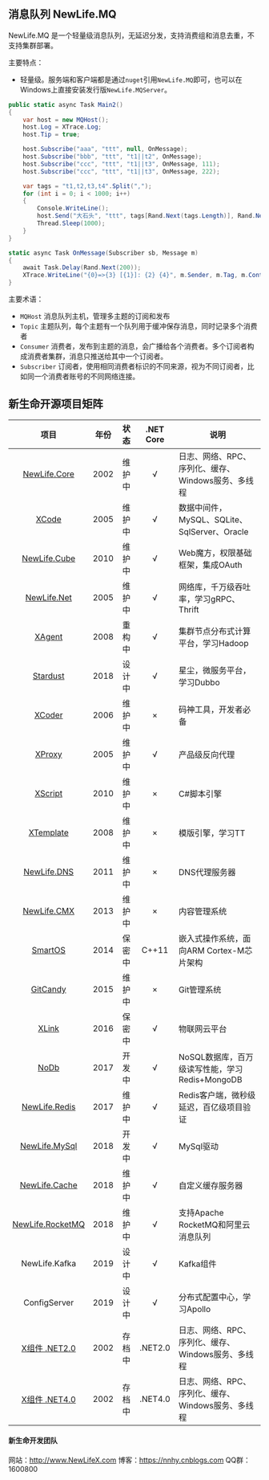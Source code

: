 ## 消息队列 NewLife.MQ
NewLife.MQ 是一个轻量级消息队列，无延迟分发，支持消费组和消息去重，不支持集群部署。  

主要特点：  
+ 轻量级。服务端和客户端都是通过`nuget`引用`NewLife.MQ`即可，也可以在Windows上直接安装发行版`NewLife.MQServer`。  

```csharp
public static async Task Main2()
{
    var host = new MQHost();
    host.Log = XTrace.Log;
    host.Tip = true;

    host.Subscribe("aaa", "ttt", null, OnMessage);
    host.Subscribe("bbb", "ttt", "t1||t2", OnMessage);
    host.Subscribe("ccc", "ttt", "t1||t3", OnMessage, 111);
    host.Subscribe("ccc", "ttt", "t1||t3", OnMessage, 222);

    var tags = "t1,t2,t3,t4".Split(",");
    for (int i = 0; i < 1000; i++)
    {
        Console.WriteLine();
        host.Send("大石头", "ttt", tags[Rand.Next(tags.Length)], Rand.NextString(16));
        Thread.Sleep(1000);
    }
}

static async Task OnMessage(Subscriber sb, Message m)
{
    await Task.Delay(Rand.Next(200));
    XTrace.WriteLine("{0}=>{3} [{1}]: {2} {4}", m.Sender, m.Tag, m.Content, sb.Host.User, sb.User);
}
```

主要术语：
+ `MQHost` 消息队列主机，管理多主题的订阅和发布  
+ `Topic` 主题队列，每个主题有一个队列用于缓冲保存消息，同时记录多个消费者  
+ `Consumer` 消费者，发布到主题的消息，会广播给各个消费者。多个订阅者构成消费者集群，消息只推送给其中一个订阅者。  
+ `Subscriber` 订阅者，使用相同消费者标识的不同来源，视为不同订阅者，比如同一个消费者账号的不同网络连接。  
## 新生命开源项目矩阵

| 项目 | 年份 | 状态 | .NET Core | 说明 |
| :------: | :------: | :------: | :------: | ------ |
| [NewLife.Core](https://github.com/NewLifeX/X) | 2002 | 维护中 | √ | 日志、网络、RPC、序列化、缓存、Windows服务、多线程 |
| [XCode](https://github.com/NewLifeX/X) | 2005 | 维护中 | √ | 数据中间件，MySQL、SQLite、SqlServer、Oracle |
| [NewLife.Cube](https://github.com/NewLifeX/NewLife.Cube) | 2010 | 维护中 | √ | Web魔方，权限基础框架，集成OAuth |
| [NewLife.Net](https://github.com/NewLifeX/NewLife.Net) | 2005 | 维护中 | √ | 网络库，千万级吞吐率，学习gRPC、Thrift |
| [XAgent](https://github.com/NewLifeX/XAgent) | 2008 | 重构中 | √ | 集群节点分布式计算平台，学习Hadoop |
| [Stardust](https://github.com/NewLifeX/Stardust) | 2018 | 设计中 | √ | 星尘，微服务平台，学习Dubbo |
| [XCoder](https://github.com/NewLifeX/XCoder) | 2006 | 维护中 | × | 码神工具，开发者必备 |
| [XProxy](https://github.com/NewLifeX/XProxy) | 2005 | 维护中 | √ | 产品级反向代理 |
| [XScript](https://github.com/NewLifeX/XScript) | 2010 | 维护中 | × | C#脚本引擎 |
| [XTemplate](https://github.com/NewLifeX/XTemplate) | 2008 | 维护中 | × | 模版引擎，学习TT |
| [NewLife.DNS](https://github.com/NewLifeX/NewLife.DNS) | 2011 | 维护中 | × | DNS代理服务器 |
| [NewLife.CMX](https://github.com/NewLifeX/NewLife.CMX) | 2013 | 维护中 | × | 内容管理系统 |
| [SmartOS](https://github.com/NewLifeX/SmartOS) | 2014 | 保密中 | C++11 | 嵌入式操作系统，面向ARM Cortex-M芯片架构 |
| [GitCandy](https://github.com/NewLifeX/GitCandy) | 2015 | 维护中 | × | Git管理系统 |
| [XLink](https://github.com/NewLifeX/XLink) | 2016 | 保密中 | √ | 物联网云平台 |
| [NoDb](https://github.com/NewLifeX/NoDb) | 2017 | 开发中 | √ | NoSQL数据库，百万级读写性能，学习Redis+MongoDB |
| [NewLife.Redis](https://github.com/NewLifeX/NewLife.Redis) | 2017 | 维护中 | √ | Redis客户端，微秒级延迟，百亿级项目验证 |
| [NewLife.MySql](https://github.com/NewLifeX/NewLife.MySql) | 2018 | 开发中 | √ | MySql驱动 |
| [NewLife.Cache](https://github.com/NewLifeX/NewLife.Cache) | 2018 | 维护中 | √ | 自定义缓存服务器 |
| [NewLife.RocketMQ](https://github.com/NewLifeX/NewLife.RocketMQ) | 2018 | 维护中 | √ | 支持Apache RocketMQ和阿里云消息队列 |
| NewLife.Kafka | 2019 | 设计中 | √ | Kafka组件 |
| ConfigServer | 2019 | 设计中 | √ | 分布式配置中心，学习Apollo |
| [X组件 .NET2.0](https://github.com/NewLifeX/X_NET20) | 2002 | 存档中 | .NET2.0 | 日志、网络、RPC、序列化、缓存、Windows服务、多线程 |
| [X组件 .NET4.0](https://github.com/NewLifeX/X_NET40) | 2002 | 存档中 | .NET4.0 | 日志、网络、RPC、序列化、缓存、Windows服务、多线程 |

#### 新生命开发团队
网站：http://www.NewLifeX.com
博客：https://nnhy.cnblogs.com
QQ群：1600800
